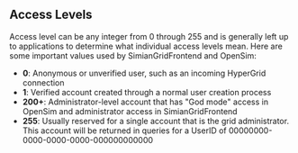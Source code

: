 ## Access Levels ##

Access level can be any integer from 0 through 255 and is generally left up to applications to determine what individual access levels mean. Here are some important values used by SimianGridFrontend and OpenSim:

  * **0**: Anonymous or unverified user, such as an incoming HyperGrid connection
  * **1**: Verified account created through a normal user creation process
  * **200+**: Administrator-level account that has "God mode" access in OpenSim and administrator access in SimianGridFrontend
  * **255**: Usually reserved for a single account that is the grid administrator. This account will be returned in queries for a UserID of 00000000-0000-0000-0000-000000000000